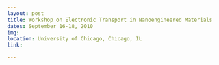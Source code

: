 ```yaml
---
layout: post
title: Workshop on Electronic Transport in Nanoengineered Materials
dates: September 16-18, 2010
img: 
location: University of Chicago, Chicago, IL
link: 

---
```

